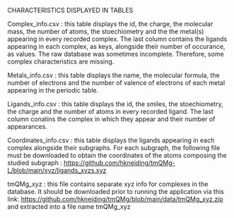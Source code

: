 CHARACTERISTICS DISPLAYED IN TABLES 

Complex_info.csv : this table displays the id, the charge, the molecular mass, the number of atoms, the stoechiometry and the the metal(s) appearing in every recorded complex. 
The last column contains the ligands appearing in each complex, as keys, alongside their number of occurance, as values. 
The raw database was sometimes incomplete. Therefore, some complex characteristics are missing.

Metals_info.csv : this table displays the name, the molecular formula, the number of electrons and the number of valence of electrons of each metal appearing in the periodic table.

Ligands_info.csv : this table displays the id, the smiles, the stoechiometry, the charge and the number of atoms in every recorded ligand. 
The last column conatins the complex in which they appear and their number of appearances.

Coordinates_info.csv : this table displays the ligands appearing in each complex alongside their subgraphs.
For each subgraph, the following file must be downloaded to obtain the coordinates of the atoms composing the studied subgraph :
https://github.com/hkneiding/tmQMg-L/blob/main/xyz/ligands_xyzs.xyz

tmQMg_xyz : this file contains separate xyz info for complexes in the database. It should be downloaded prior to running the application via this link: https://github.com/hkneiding/tmQMg/blob/main/data/tmQMg_xyz.zip and extracted into a file name tmQMg_xyz
